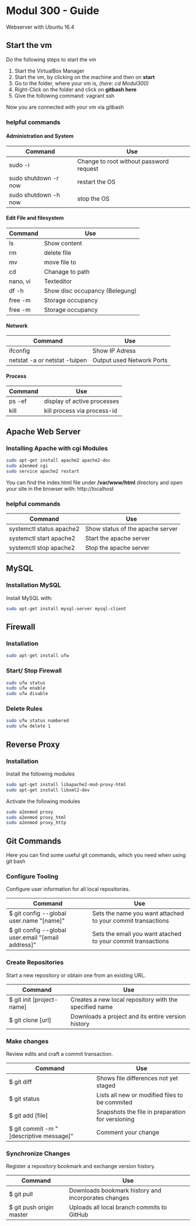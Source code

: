 Modul 300 - Guide
=============================
Webserver with Ubuntu 16.4

Start the vm
---------------
Do the following steps to start the vm
1. Start the VirtualBox Manager
2. Start the vm, by clicking on the machine and then on **start**
2. Go to the folder, where your vm is, *(here:
    cd Modul300)*
2. Right-Click on the folder and click on **gitbash here**
3. Give the following command: vagrant ssh

Now you are connected with your vm via gitbash

### helpful commands
#### Administration and System
| Command | Use |
| ------ | ------ |
| sudo -i | Change to root without password request |
|sudo shutdown -r now| restart the OS |
| sudo shutdown -h now | stop the OS |

#### Edit File and filesystem
| Command | Use |
| ------ | ------ |
| ls | Show content |
| rm | delete file |
| mv | move file to |
| cd | Chanage to path |
| nano, vi | Texteditor |
| df -h | Show disc occupancy (Belegung) |
| free -m | Storage occupancy |
| free -m | Storage occupancy |

#### Network
| Command | Use |
| ------ | ------ |
| ifconfig | Show IP Adress |
| netstat -a or netstat -tulpen | Output used Network Ports|

#### Process
| Command | Use |
| ------ | ------ |
| ps -ef | display of active processes |
|kill <pid> | kill process via process-id|

Apache Web Server
---------------------
### Installing Apache with cgi Modules
```sh
sudo apt-get install apache2 apache2-doc
sudo a2enmod cgi
sudo service apache2 restart
```
You can find the index.html file under **/var/www/html** directory and open your site in the browser with: http://localhost

### helpful commands
| Command | Use |
| ------ | ------ |
| systemctl status apache2| Show status of the apache server |
| systemctl start apache2| Start the apache server |
| systemctl stop apache2| Stop the apache server |

MySQL
---------------------
### Installation MySQL
Install MySQL with:
```sh
sudo apt-get install mysql-server mysql-client
```

Firewall
---------------------
### Installation 
```sh
sudo apt-get install ufw
```
### Start/ Stop Firewall
```sh
sudo ufw status
sudo ufw enable
sudo ufw disable
```
### Delete Rules
```sh
sudo ufw status numbered
sudo ufw delete 1
```
Reverse Proxy
---------------------
### Installation 
Install the following modules
```sh
sudo apt-get install libapache2-mod-proxy-html
sudo apt-get install libxml2-dev
```
Activate the following modules
```sh
sudo a2enmod proxy
sudo a2enmod proxy_html
sudo a2enmod proxy_http 
```
Git Commands
---------------
Here you can find some useful git commands, which you need when using git bash

### Configure Tooling
Configure user information for all local repositories.

| Command | Use |
| ------ | ------ |
| $ git config --global user.name "[name]"| Sets the name you want attached to your commit transactions |
| $ git config --global user.email "[email address]"| Sets the email you want atached to your commit transactions |

### Create Repositories
Start a new repository or obtain one from an existing URL.

| Command | Use |
| ------ | ------ |
|$ git init [project-name]| Creates a new local repository with the specified name |
|$ git clone [url]| Downloads a project and its entire version history |

### Make changes
Review edits and craft a commit transaction.

| Command | Use |
| ------ | ------ |
|$ git diff| Shows file differences not yet staged |
|$ git status| Lists all new or modified files to be commited |
|$ git add [file]| Snapshots the file in preparation for versioning |
|$ git commit -m "[descriptive message]"| Comment your change |


### Synchronize Changes
Register a repository bookmark and exchange version history.

| Command | Use |
| ------ | ------ |
|$ git pull| Downloads bookmark history and incorporates changes|
|$ git push origin master| Uploads all local branch commits to GitHub |
